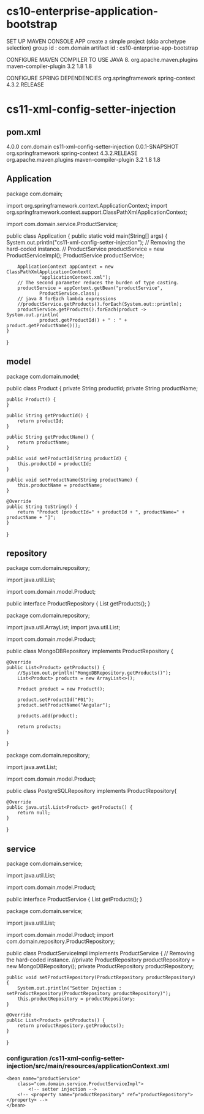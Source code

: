 # cs10-enterprise-application-bootstrap

SET UP MAVEN CONSOLE APP
create a simple project (skip archetype selection)
group id : com.domain
artifact id : cs10-enterprise-app-bootstrap

CONFIGURE MAVEN COMPILER TO USE JAVA 8.
<build>
<plugins>
<plugin>
<groupId>org.apache.maven.plugins</groupId>
<artifactId>maven-compiler-plugin</artifactId>
<version>3.2</version>
<configuration>
<source>1.8</source>
<target>1.8</target>
</configuration>
</plugin>
</plugins>
</build>

CONFIGURE SPRING DEPENDENCIES
<dependencies>
<dependency>
<groupId>org.springframework</groupId>
<artifactId>spring-context</artifactId>
<version>4.3.2.RELEASE</version>
</dependency>
</dependencies>

# cs11-xml-config-setter-injection
## pom.xml
<project xmlns="http://maven.apache.org/POM/4.0.0" xmlns:xsi="http://www.w3.org/2001/XMLSchema-instance" xsi:schemaLocation="http://maven.apache.org/POM/4.0.0 http://maven.apache.org/xsd/maven-4.0.0.xsd">
  <modelVersion>4.0.0</modelVersion>
  <groupId>com.domain</groupId>
  <artifactId>cs11-xml-config-setter-injection</artifactId>
  <version>0.0.1-SNAPSHOT</version>
    <dependencies>
		<dependency>
			<groupId>org.springframework</groupId>
			<artifactId>spring-context</artifactId>
			<version>4.3.2.RELEASE</version>
		</dependency>
	</dependencies>
  <build>
		<plugins>
			<plugin>
				<groupId>org.apache.maven.plugins</groupId>
				<artifactId>maven-compiler-plugin</artifactId>
				<version>3.2</version>
				<configuration>
					<source>1.8</source>
					<target>1.8</target>
				</configuration>
			</plugin>
		</plugins>
</build>
</project>

## Application

package com.domain;

import org.springframework.context.ApplicationContext;
import org.springframework.context.support.ClassPathXmlApplicationContext;

import com.domain.service.ProductService;

public class Application {
public static void main(String[] args) {
System.out.println("cs11-xml-config-setter-injection");
// Removing the hard-coded instance.
// ProductService productService = new ProductServiceImpl();
ProductService productService;

    	ApplicationContext appContext = new ClassPathXmlApplicationContext(
    			"applicationContext.xml");
    	// The second parameter reduces the burden of type casting.
    	productService = appContext.getBean("productService",
    			ProductService.class);
    	// java 8 forEach lambda expressions
    	//productService.getProducts().forEach(System.out::println);
    	productService.getProducts().forEach(product -> System.out.println(
    			product.getProductId() + " : " + product.getProductName()));
    }

}

## model

package com.domain.model;

public class Product {
private String productId;
private String productName;

    public Product() {
    }

    public String getProductId() {
    	return productId;
    }

    public String getProductName() {
    	return productName;
    }

    public void setProductId(String productId) {
    	this.productId = productId;
    }

    public void setProductName(String productName) {
    	this.productName = productName;
    }

    @Override
    public String toString() {
    	return "Product [productId=" + productId + ", productName=" + productName + "]";
    }

}

## repository

package com.domain.repository;

import java.util.List;

import com.domain.model.Product;

public interface ProductRepository {
List<Product> getProducts();
}

package com.domain.repository;

import java.util.ArrayList;
import java.util.List;

import com.domain.model.Product;

public class MongoDBRepository implements ProductRepository {

    @Override
    public List<Product> getProducts() {
    	//System.out.println("MongoDBRepository.getProducts()");
    	List<Product> products = new ArrayList<>();

    	Product product = new Product();

    	product.setProductId("P01");
    	product.setProductName("Angular");

    	products.add(product);

    	return products;
    }

}

package com.domain.repository;

import java.awt.List;

import com.domain.model.Product;

public class PostgreSQLRepository implements ProductRepository{

    @Override
    public java.util.List<Product> getProducts() {
    	return null;
    }

}

## service 
package com.domain.service;

import java.util.List;

import com.domain.model.Product;

public interface ProductService {
	List<Product> getProducts();
}

package com.domain.service;

import java.util.List;

import com.domain.model.Product;
import com.domain.repository.ProductRepository;

public class ProductServiceImpl implements ProductService {
	// Removing the hard-coded instance.
//private ProductRepository productRepository = new MongoDBRepository();
	private ProductRepository productRepository;

	public void setProductRepository(ProductRepository productRepository) {
		System.out.println("Setter Injection : setProductRepository(ProductRepository productRepository)");
		this.productRepository = productRepository;
	}

	@Override
	public List<Product> getProducts() {
		return productRepository.getProducts();
	}
}

### configuration /cs11-xml-config-setter-injection/src/main/resources/applicationContext.xml
<?xml version="1.0" encoding="UTF-8"?>
<beans xmlns="http://www.springframework.org/schema/beans"
	xmlns:xsi="http://www.w3.org/2001/XMLSchema-instance"
	xsi:schemaLocation="http://www.springframework.org/schema/beans http://www.springframework.org/schema/beans/spring-beans.xsd">


 <bean name="productRepository"
		class="com.domain.repository.MongoDBRepository" /> 

	<bean name="productService"
		class="com.domain.service.ProductServiceImpl">
			<!-- setter injection -->
		<!-- <property name="productRepository" ref="productRepository"></property> -->
	</bean>
</beans>
